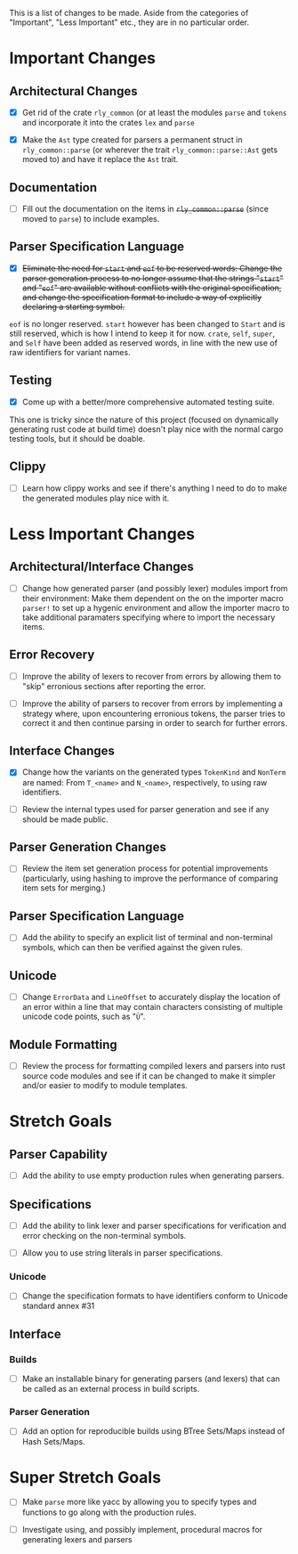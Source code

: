 This is a list of changes to be made. Aside from the categories of "Important", "Less
Important" etc., they are in no particular order.

# Important Changes

## Architectural Changes

- [x] Get rid of the crate `rly_common` (or at least the modules `parse` and `tokens`
and incorporate it into the crates `lex` and `parse`

- [x] Make the `Ast` type created for parsers a permanent struct in
`rly_common::parse` (or wherever the trait `rly_common::parse::Ast` gets moved to) and
have it replace the `Ast` trait.

## Documentation

- [ ] Fill out the documentation on the items in ~~`rly_common::parse`~~ (since moved to
`parse`) to include examples.

## Parser Specification Language

- [x] ~~Eliminate the need for `start` and `eof` to be reserved words: Change the parser
generation process to no longer assume that the strings "`start`" and "`eof`" are
available without conflicts with the original specification, and change the specification
format to include a way of explicitly declaring a starting symbol.~~

`eof` is no longer reserved. `start` however has been changed to `Start` and is still
reserved, which is how I intend to keep it for now. `crate`, `self`, `super`, and `Self`
have been added as reserved words, in line with the new use of raw identifiers for variant
names.

## Testing

- [x] Come up with a better/more comprehensive automated testing suite.

This one is tricky since the nature of this project (focused on dynamically generating
rust code at build time) doesn't play nice with the normal cargo testing tools, but it
should be doable.

## Clippy

- [ ] Learn how clippy works and see if there's anything I need to do to make the
generated modules play nice with it.

# Less Important Changes

## Architectural/Interface Changes

- [ ] Change how generated parser (and possibly lexer) modules import from their
environment: Make them dependent on the on the importer macro `parser!` to set up a
hygenic environment and allow the importer macro to take additional paramaters
specifying where to import the necessary items.

## Error Recovery

- [ ] Improve the ability of lexers to recover from errors by allowing them to "skip"
erronious sections after reporting the error.

- [ ] Improve the ability of parsers to recover from errors by implementing a strategy
where, upon encountering erronious tokens, the parser tries to correct it and then
continue parsing in order to search for further errors.

## Interface Changes

- [x] Change how the variants on the generated types `TokenKind` and `NonTerm` are
named: From `T_<name>` and `N_<name>`, respectively, to using raw identifiers.

- [ ] Review the internal types used for parser generation and see if any should be
made public.

## Parser Generation Changes

- [ ] Review the item set generation process for potential improvements (particularly,
using hashing to improve the performance of comparing item sets for merging.)

## Parser Specification Language

- [ ] Add the ability to specify an explicit list of terminal and non-terminal
symbols, which can then be verified against the given rules.

## Unicode

- [ ] Change `ErrorData` and `LineOffset` to accurately display the location of an
error within a line that may contain characters consisting of multiple unicode code
points, such as "`Ü`".

## Module Formatting

- [ ] Review the process for formatting compiled lexers and parsers into rust source code
modules and see if it can be changed to make it simpler and/or easier to modify to module
templates.

# Stretch Goals

## Parser Capability

- [ ] Add the ability to use empty production rules when generating parsers.

## Specifications

- [ ] Add the ability to link lexer and parser specifications for verification and
error checking on the non-terminal symbols.

- [ ] Allow you to use string literals in parser specifications.

### Unicode

- [ ] Change the specification formats to have identifiers conform to Unicode standard
annex #31

## Interface

### Builds

- [ ] Make an installable binary for generating parsers (and lexers) that can be called as
an external process in build scripts.

### Parser Generation

- [ ] Add an option for reproducible builds using BTree Sets/Maps instead of Hash
Sets/Maps.

# Super Stretch Goals

- [ ] Make `parse` more like yacc by allowing you to specify types and functions to go
along with the production rules.

- [ ] Investigate using, and possibly implement, procedural macros for generating lexers
and parsers
